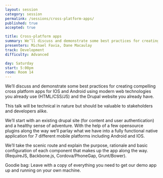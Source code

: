 ```yaml
---
layout: session
category: session
permalink: /sessions/cross-platform-apps/
published: true
accepted: true

title: Cross-platform apps
summary: We’ll discuss and demonstrate some best practices for creating compelling cross platform apps for IOS and Android using modern web technologies you already use (HTML/CSS/JS) and the Drupal website you already have.
presenters: Michael Favia, Dane Macaulay
track: Development
difficulty: Advanced

day: Saturday
start: 5:00pm
room: Room 14
---
```


We’ll discuss and demonstrate some best practices for creating compelling cross platform apps for IOS and Android using modern web technologies you already use (HTML/CSS/JS) and the Drupal website you already have.

This talk will be technical in nature but should be valuable to stakeholders and developers alike.

We’ll start with an existing drupal site (for content and user authentication) and a healthy sense of adventure. With the help of a few opensource plugins along the way we’ll parlay what we have into a fully functional native application for 7 different mobile platforms including Android and IOS.

We’ll take the scenic route and explain the purpose, rationale and basic configuration of each component that makes up the app along the way. (RequireJS, Backbone.js, Cordova/PhoneGap, Grunt/Bower).

Goodie bag: Leave with a copy of everything you need to get our demo app up and running on your own machine.
